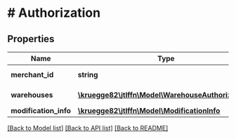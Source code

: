 # # Authorization

## Properties

Name | Type | Description | Notes
------------ | ------------- | ------------- | -------------
**merchant_id** | **string** | Merchant identifier |
**warehouses** | [**\kruegge82\jtlffn\Model\WarehouseAuthorization[]**](WarehouseAuthorization.md) | Warehouse identifier |
**modification_info** | [**\kruegge82\jtlffn\Model\ModificationInfo**](ModificationInfo.md) |  | [optional]

[[Back to Model list]](../../README.md#models) [[Back to API list]](../../README.md#endpoints) [[Back to README]](../../README.md)
